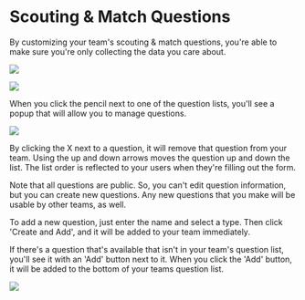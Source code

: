 # Scouting & Match Questions

By customizing your team's scouting & match questions, you're able to make sure you're only collecting the data you care about.

![](../.gitbook/assets/manager-settings-scoutingquestions)

![](../.gitbook/assets/manager-settings-matchquestions)

When you click the pencil next to one of the question lists, you'll see a popup that will allow you to manage questions.

![](../.gitbook/assets/manager-settings-scoutingquestionsmodal)

By clicking the X next to a question, it will remove that question from your team. Using the up and down arrows moves the question up and down the list. The list order is reflected to your users when they're filling out the form.

Note that all questions are public. So, you can't edit question information, but you can create new questions. Any new questions that you make will be usable by other teams, as well.

To add a new question, just enter the name and select a type. Then click 'Create and Add', and it will be added to your team immediately.

If there's a question that's available that isn't in your team's question list, you'll see it with an 'Add' button next to it. When you click the 'Add' button, it will be added to the bottom of your teams question list.

![](../.gitbook/assets/manager-settings-scoutingquestionsmodal-addex)
